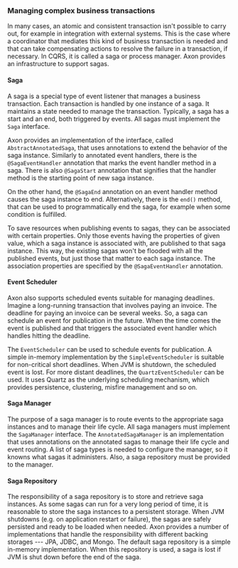 ### Managing complex business transactions

In many cases, an atomic and consistent transaction isn't possible to carry out, for example in integration with external systems. This is the case where a coordinator that mediates this kind of business transaction is needed and that can take compensating actions to resolve the failure in a transaction, if necessary. In CQRS, it is called a saga or process manager. Axon provides an infrastructure to support sagas.

#### Saga

A saga is a special type of event listener that manages a business transaction. Each transaction is handled by one instance of a saga. It maintains a state needed to manage the transaction. Typically, a saga has a start and an end, both triggered by events. All sagas must implement the `Saga` interface.

Axon provides an implementation of the interface, called `AbstractAnnotatedSaga`, that uses annotations to extend the behavior of the saga instance. Similarly to annotated event handlers, there is the `@SagaEventHandler` annotation that marks the event handler method in a saga. There is also `@SagaStart` annotation that signifies that the handler method is the starting point of new saga instance.

On the other hand, the `@SagaEnd` annotation on an event handler method causes the saga instance to end. Alternatively, there is the `end()` method, that can be used to programmatically end the saga, for example when some condition is fulfilled.

To save resources when publishing events to sagas, they can be associated with certain properties. Only those events having the properties of given value, which a saga instance is associated with, are published to that saga instance. This way, the existing sagas won't be flooded with all the published events, but just those that matter to each saga instance. The association properties are specified by the `@SagaEventHandler` annotation.

#### Event Scheduler

Axon also supports scheduled events suitable for managing deadlines. Imagine a long-running transaction that involves paying an invoice. The deadline for paying an invoice can be several weeks. So, a saga can schedule an event for publication in the future. When the time comes the event is published and that triggers the associated event handler which handles hitting the deadline. 

The `EventScheduler` can be used to schedule events for publication. A simple in-memory implementation by the `SimpleEventScheduler` is suitable for non-critical short deadlines. When JVM is shutdown, the scheduled event is lost. For more distant deadlines, the `QuartzEventScheduler` can be used. It uses Quartz as the underlying scheduling mechanism, which provides persistence, clustering, misfire management and so on.

#### Saga Manager

The purpose of a saga manager is to route events to the appropriate saga instances and to manage their life cycle. All saga managers must implement the `SagaManager` interface. The `AnnotatedSagaManager` is an implementation that uses annotations on the annotated sagas to manage their life cycle and event routing. A list of saga types is needed to configure the manager, so it knowns what sagas it administers. Also, a saga repository must be provided to the manager.

#### Saga Repository

The responsibility of a saga repository is to store and retrieve saga instances. As some sagas can run for a very long period of time, it is reasonable to store the saga instances to a persistent storage. When JVM shutdowns (e.g. on application restart or failure), the sagas are safely persisted and ready to be loaded when needed. Axon provides a number of implementations that handle the responsibility with different backing storages --- JPA, JDBC, and Mongo. The default saga repository is a simple in-memory implementation. When this repository is used, a saga is lost if JVM is shut down before the end of the saga.
